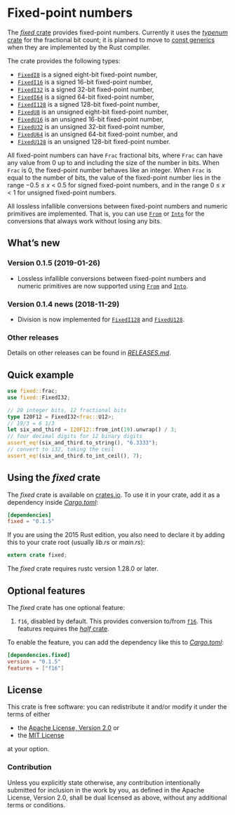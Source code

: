 <!-- Copyright © 2018–2019 Trevor Spiteri -->

<!-- Copying and distribution of this file, with or without
modification, are permitted in any medium without royalty provided the
copyright notice and this notice are preserved. This file is offered
as-is, without any warranty. -->

# Fixed-point numbers

The [*fixed* crate] provides fixed-point numbers. Currently it uses
the [*typenum* crate] for the fractional bit count; it is planned to
move to [const generics] when they are implemented by the Rust
compiler.

The crate provides the following types:

  * [`FixedI8`] is a signed eight-bit fixed-point number,
  * [`FixedI16`] is a signed 16-bit fixed-point number,
  * [`FixedI32`] is a signed 32-bit fixed-point number,
  * [`FixedI64`] is a signed 64-bit fixed-point number,
  * [`FixedI128`] is a signed 128-bit fixed-point number,
  * [`FixedU8`] is an unsigned eight-bit fixed-point number,
  * [`FixedU16`] is an unsigned 16-bit fixed-point number,
  * [`FixedU32`] is an unsigned 32-bit fixed-point number,
  * [`FixedU64`] is an unsigned 64-bit fixed-point number, and
  * [`FixedU128`] is an unsigned 128-bit fixed-point number.

All fixed-point numbers can have `Frac` fractional bits, where `Frac`
can have any value from 0 up to and including the size of the number
in bits. When `Frac` is 0, the fixed-point number behaves like an
integer. When `Frac` is equal to the number of bits, the value of the
fixed-point number lies in the range −0.5 ≤ *x* < 0.5 for signed
fixed-point numbers, and in the range 0 ≤ *x* < 1 for unsigned
fixed-point numbers.

All lossless infallible conversions between fixed-point numbers and
numeric primitives are implemented. That is, you can use [`From`] or
[`Into`] for the conversions that always work without losing any bits.

## What’s new

### Version 0.1.5 (2019-01-26)

  * Lossless infallible conversions between fixed-point numbers and
    numeric primitives are now supported using [`From`] and [`Into`].

### Version 0.1.4 news (2018-11-29)

  * Division is now implemented for [`FixedI128`] and [`FixedU128`].

### Other releases

Details on other releases can be found in [*RELEASES.md*].

[*RELEASES.md*]: https://gitlab.com/tspiteri/fixed/blob/master/RELEASES.md

## Quick example

```rust
use fixed::frac;
use fixed::FixedI32;

// 20 integer bits, 12 fractional bits
type I20F12 = FixedI32<frac::U12>;
// 19/3 = 6 1/3
let six_and_third = I20F12::from_int(19).unwrap() / 3;
// four decimal digits for 12 binary digits
assert_eq!(six_and_third.to_string(), "6.3333");
// convert to i32, taking the ceil
assert_eq!(six_and_third.to_int_ceil(), 7);
```

## Using the *fixed* crate

The *fixed* crate is available on [crates.io][*fixed* crate]. To use
it in your crate, add it as a dependency inside [*Cargo.toml*]:

```toml
[dependencies]
fixed = "0.1.5"
```

If you are using the 2015 Rust edition, you also need to declare it by
adding this to your crate root (usually *lib.rs* or *main.rs*):

```rust
extern crate fixed;
```

The *fixed* crate requires rustc version 1.28.0 or later.

## Optional features

The *fixed* crate has one optional feature:

 1. `f16`, disabled by default. This provides conversion to/from
    [`f16`]. This features requires the [*half* crate].

To enable the feature, you can add the dependency like this to
[*Cargo.toml*]:

```toml
[dependencies.fixed]
version = "0.1.5"
features = ["f16"]
```

## License

This crate is free software: you can redistribute it and/or modify it
under the terms of either

  * the [Apache License, Version 2.0][LICENSE-APACHE] or
  * the [MIT License][LICENSE-MIT]

at your option.

### Contribution

Unless you explicitly state otherwise, any contribution intentionally
submitted for inclusion in the work by you, as defined in the Apache
License, Version 2.0, shall be dual licensed as above, without any
additional terms or conditions.

[*Cargo.toml*]: https://doc.rust-lang.org/cargo/guide/dependencies.html
[*fixed* crate]: https://crates.io/crates/fixed
[*half* crate]: https://crates.io/crates/half
[*typenum* crate]: https://crates.io/crates/typenum
[LICENSE-APACHE]: https://www.apache.org/licenses/LICENSE-2.0
[LICENSE-MIT]: https://opensource.org/licenses/MIT
[`FixedI128`]: https://docs.rs/fixed/0.1.5/fixed/struct.FixedI128.html
[`FixedI16`]: https://docs.rs/fixed/0.1.5/fixed/struct.FixedI16.html
[`FixedI32`]: https://docs.rs/fixed/0.1.5/fixed/struct.FixedI32.html
[`FixedI64`]: https://docs.rs/fixed/0.1.5/fixed/struct.FixedI64.html
[`FixedI8`]: https://docs.rs/fixed/0.1.5/fixed/struct.FixedI8.html
[`FixedU128`]: https://docs.rs/fixed/0.1.5/fixed/struct.FixedU128.html
[`FixedU16`]: https://docs.rs/fixed/0.1.5/fixed/struct.FixedU16.html
[`FixedU32`]: https://docs.rs/fixed/0.1.5/fixed/struct.FixedU32.html
[`FixedU64`]: https://docs.rs/fixed/0.1.5/fixed/struct.FixedU64.html
[`FixedU8`]: https://docs.rs/fixed/0.1.5/fixed/struct.FixedU8.html
[`From`]: https://doc.rust-lang.org/nightly/std/convert/trait.From.html
[`Into`]: https://doc.rust-lang.org/nightly/std/convert/trait.Into.html
[`f16`]: https://docs.rs/half/^1/half/struct.f16.html
[const generics]: https://github.com/rust-lang/rust/issues/44580
